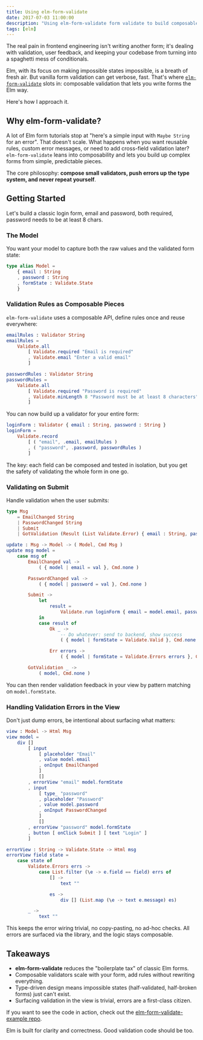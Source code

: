 ```yaml
---
title: Using elm-form-validate
date: 2017-07-03 11:00:00
description: "Using elm-form-validate form validate to build composable, reusable form validation in Elm."
tags: [elm]
---
```


The real pain in frontend engineering isn't writing another form; it's dealing with validation, user feedback, and keeping your codebase from turning into a spaghetti mess of conditionals.

Elm, with its focus on making impossible states impossible, is a breath of fresh air. But vanilla form validation can get verbose, fast. That's where [`elm-form-validate`](https://package.elm-lang.org/packages/joshhornby/elm-form-validate/latest/) slots in: composable validation that lets you write forms the Elm way.

Here's how I approach it.

## Why elm-form-validate?

A lot of Elm form tutorials stop at "here's a simple input with `Maybe String` for an error". That doesn't scale. What happens when you want reusable rules, custom error messages, or need to add cross-field validation later? `elm-form-validate` leans into composability and lets you build up complex forms from simple, predictable pieces.

The core philosophy: **compose small validators, push errors up the type system, and never repeat yourself**.

## Getting Started

Let's build a classic login form, email and password, both required, password needs to be at least 8 chars.

### The Model

You want your model to capture both the raw values and the validated form state:

```elm
type alias Model =
    { email : String
    , password : String
    , formState : Validate.State
    }
```

### Validation Rules as Composable Pieces

`elm-form-validate` uses a composable API, define rules once and reuse everywhere:

```elm
emailRules : Validator String
emailRules =
    Validate.all
        [ Validate.required "Email is required"
        , Validate.email "Enter a valid email"
        ]

passwordRules : Validator String
passwordRules =
    Validate.all
        [ Validate.required "Password is required"
        , Validate.minLength 8 "Password must be at least 8 characters"
        ]
```

You can now build up a validator for your entire form:

```elm
loginForm : Validator { email : String, password : String }
loginForm =
    Validate.record
        [ ( "email", .email, emailRules )
        , ( "password", .password, passwordRules )
        ]
```

The key: each field can be composed and tested in isolation, but you get the safety of validating the whole form in one go.

### Validating on Submit

Handle validation when the user submits:

```elm
type Msg
    = EmailChanged String
    | PasswordChanged String
    | Submit
    | GotValidation (Result (List Validate.Error) { email : String, password : String })

update : Msg -> Model -> ( Model, Cmd Msg )
update msg model =
    case msg of
        EmailChanged val ->
            ( { model | email = val }, Cmd.none )

        PasswordChanged val ->
            ( { model | password = val }, Cmd.none )

        Submit ->
            let
                result =
                    Validate.run loginForm { email = model.email, password = model.password }
            in
            case result of
                Ok _ ->
                    -- Do whatever: send to backend, show success
                    ( { model | formState = Validate.Valid }, Cmd.none )

                Err errors ->
                    ( { model | formState = Validate.Errors errors }, Cmd.none )

        GotValidation _ ->
            ( model, Cmd.none )
```

You can then render validation feedback in your view by pattern matching on `model.formState`.

### Handling Validation Errors in the View

Don't just dump errors, be intentional about surfacing what matters:

```elm
view : Model -> Html Msg
view model =
    div []
        [ input
            [ placeholder "Email"
            , value model.email
            , onInput EmailChanged
            ]
            []
        , errorView "email" model.formState
        , input
            [ type_ "password"
            , placeholder "Password"
            , value model.password
            , onInput PasswordChanged
            ]
            []
        , errorView "password" model.formState
        , button [ onClick Submit ] [ text "Login" ]
        ]

errorView : String -> Validate.State -> Html msg
errorView field state =
    case state of
        Validate.Errors errs ->
            case List.filter (\e -> e.field == field) errs of
                [] ->
                    text ""

                es ->
                    div [] (List.map (\e -> text e.message) es)

        _ ->
            text ""
```

This keeps the error wiring trivial, no copy-pasting, no ad-hoc checks. All errors are surfaced via the library, and the logic stays composable.

## Takeaways

- **elm-form-validate** reduces the "boilerplate tax" of classic Elm forms.  
- Composable validators scale with your form, add rules without rewriting everything.  
- Type-driven design means impossible states (half-validated, half-broken forms) just can't exist.  
- Surfacing validation in the view is trivial, errors are a first-class citizen.  

If you want to see the code in action, check out the [elm-form-validate-example repo](https://github.com/joshhornby/elm-form-validate-example).

Elm is built for clarity and correctness. Good validation code should be too.

